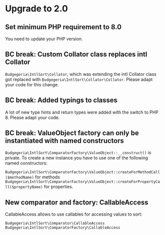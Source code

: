 # Upgrade to 2.0

## Set minimum PHP requirement to 8.0

You need to update your PHP version.

## BC break: Custom Collator class replaces intl Collator 

`Budgegeria\IntlSort\Collator`, which was extending the intl Collator class got replaced with
`Budgegeria\IntlSort\Collator\Collator`. Please adapt your code for this change.

## BC break: Added typings to classes

A lot of new type hints and return types were added with the switch to PHP 8. Please adapt
your code.

## BC break: ValueObject factory can only be instantiated with named constructors

`Budgegeria\IntlSort\ComparatorFactory\ValueObject::__construct()` is private. To create a new
instance you have to use one of the following named constructors:

`Budgegeria\IntlSort\ComparatorFactory\ValueObject::createForMethodCall($methodName)` for methods
`Budgegeria\IntlSort\ComparatorFactory\ValueObject::createForPropertyCall($propertyName)` for
properties.

## New comparator and factory: CallableAccess

CallableAccess allows to use callables for accessing values to sort:

`Budgegeria\IntlSort\Comparator\CallableAccess`
`Budgegeria\IntlSort\ComparatorFactory\CallableAccess`
